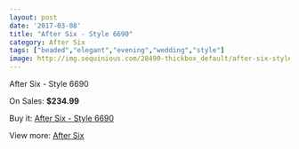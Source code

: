 ```yaml
---
layout: post
date: '2017-03-08'
title: "After Six - Style 6690"
category: After Six
tags: ["beaded","elegant","evening","wedding","style"]
image: http://img.sequinious.com/28490-thickbox_default/after-six-style-6690.jpg
---
```

After Six - Style 6690

On Sales: **$234.99**
<a href="https://www.sequinious.com/after-six/3053-after-six-style-6690.html"><amp-img layout="responsive" width="600" height="600" src="//img.sequinious.com/28490-thickbox_default/after-six-style-6690.jpg" alt="After Six - Style 6690 0" /></a>
<a href="https://www.sequinious.com/after-six/3053-after-six-style-6690.html"><amp-img layout="responsive" width="600" height="600" src="//img.sequinious.com/28491-thickbox_default/after-six-style-6690.jpg" alt="After Six - Style 6690 1" /></a>

Buy it: [After Six - Style 6690](https://www.sequinious.com/after-six/3053-after-six-style-6690.html "After Six - Style 6690")

View more: [After Six](https://www.sequinious.com/32-after-six "After Six")